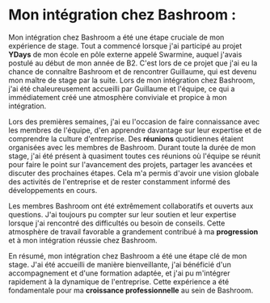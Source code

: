 # Mon intégration chez Bashroom :

Mon intégration chez Bashroom a été une étape cruciale de mon expérience de stage. Tout a commencé lorsque j'ai participé au projet **YDays** de mon école en pôle externe appelé Swarmine, auquel j'avais postulé au début de mon année de B2. C'est lors de ce projet que j'ai eu la chance de connaître Bashroom et de rencontrer Guillaume, qui est devenu mon maître de stage par la suite. Lors de mon intégration chez Bashroom, j'ai été chaleureusement accueilli par Guillaume et l'équipe, ce qui a immédiatement créé une atmosphère conviviale et propice à mon intégration.

Lors des premières semaines, j'ai eu l'occasion de faire connaissance avec les membres de l'équipe, d'en apprendre davantage sur leur expertise et de comprendre la culture d'entreprise. Des **réunions** quotidiennes étaient organisées avec les membres de Bashroom. Durant toute la durée de mon stage, j'ai été présent à quasiment toutes ces réunions où l'équipe se réunit pour faire le point sur l'avancement des projets, partager les avancées et discuter des prochaines étapes. Cela m'a permis d'avoir une vision globale des activités de l'entreprise et de rester constamment informé des développements en cours.

Les membres Bashroom ont été extrêmement collaboratifs et ouverts aux questions. J'ai toujours pu compter sur leur soutien et leur expertise lorsque j'ai rencontré des difficultés ou besoin de conseils. Cette atmosphère de travail favorable a grandement contribué à ma **progression** et à mon intégration réussie chez Bashroom.

En résumé, mon intégration chez Bashroom a été une étape clé de mon stage. J'ai été accueilli de manière bienveillante, j'ai bénéficié d'un accompagnement et d'une formation adaptée, et j'ai pu m'intégrer rapidement à la dynamique de l'entreprise. Cette expérience a été fondamentale pour ma **croissance professionnelle** au sein de Bashroom.